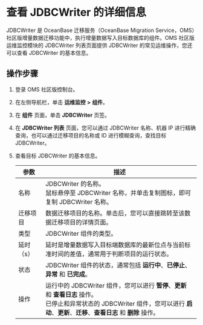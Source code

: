 # 查看 JDBCWriter 的详细信息

JDBCWriter 是 OceanBase 迁移服务（OceanBase Migration Service，OMS）社区版增量数据迁移功能中，执行增量数据写入目标数据库的组件。OMS 社区版运维监控模块的 JDBCWriter 列表页面提供 JDBCWriter 的常见运维操作，您还可以查看 JDBCWriter 的基本信息。

## 操作步骤

1. 登录 OMS 社区版控制台。

2. 在左侧导航栏，单击 **运维监控** **\>** **组件**。

3. 在 **组件** 页面，单击 **JDBCWriter** 页签。

4. 在 **JDBCWriter 列表** 页面，您可以通过 JDBCWriter 名称、机器 IP 进行精确查询，也可以通过迁移项目的名称或 ID 进行模糊查询，查找目标 JDBCWriter。

5. 查看目标 JDBCWriter 的基本信息。

   | **参数** |   **描述**  |
   |--------|------|
   | 名称     | JDBCWriter 的名称。<br>鼠标悬停至 JDBCWriter 名称，并单击复制图标，即可复制 JDBCWriter 名称。|
   | 迁移项目   | 数据迁移项目的名称。单击后，您可以直接跳转至该数据迁移项目的详情页面。 |
   | 类型     | JDBCWriter 组件的类型。|
   | 延时（s）  | 延时是增量数据写入目标端数据库的最新位点与当前标准时间的差值，通常用于判断项目的运行状态。 |
   | 状态     | JDBCWriter 组件的状态，通常包括 **运行中**、**已停止**、**异常** 和 **已完成**。   |
   | 操作     | 运行中的 JDBCWriter 组件，您可以进行 **暂停**、**更新** 和 **查看日志** 操作。<br>已停止和异常状态的 JDBCWriter 组件，您可以进行 **启动**、**更新**、**迁移**、**查看日志** 和 **删除** 操作。 |